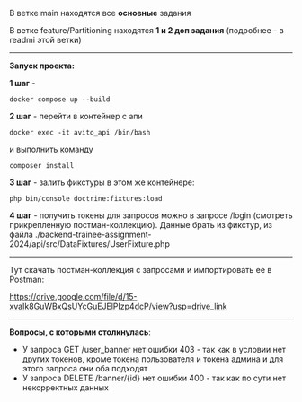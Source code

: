 В ветке main находятся все **основные** задания

В ветке feature/Partitioning находятся **1 и 2 доп задания** (подробнее - в readmi этой ветки)

----------------

**Запуск проекта:**

**1 шаг** - 
```
docker compose up --build
```

**2 шаг** - перейти в контейнер с апи 
```
docker exec -it avito_api /bin/bash
```
и выполнить команду 
```
composer install
```

**3 шаг** - залить фикстуры в этом же контейнере:
```
php bin/console doctrine:fixtures:load
```

**4 шаг** - получить токены для запросов можно в запросе /login (смотреть прикрепленную постман-коллекцию). Данные брать из фикстур, из файла ./backend-trainee-assignment-2024/api/src/DataFixtures/UserFixture.php

---------------

Тут скачать постман-коллекция с запросами и импортировать ее в Postman:

https://drive.google.com/file/d/15-xvaIk8GuWBxQsUYcGuEJElPIzp4dcP/view?usp=drive_link

-------------------

**Вопросы, с которыми столкнулась**:

- У запроса GET /user_banner нет ошибки 403 - так как в условии нет других токенов, кроме токена пользователя и токена админа и для этого запроса они оба подходят
- У запроса DELETE /banner/{id} нет ошибки 400 - так как по сути нет некорректных данных
